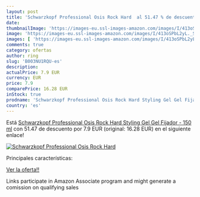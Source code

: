 ```yaml
---
layout: post
title: 'Schwarzkopf Professional Osis Rock Hard  al 51.47 % de descuento'
date: 
thumbnailImage: 'https://images-eu.ssl-images-amazon.com/images/I/413oSPbL2yL._SL200_.jpg'
image: 'https://images-eu.ssl-images-amazon.com/images/I/413oSPbL2yL._SL200_.jpg'
images: [ 'https://images-eu.ssl-images-amazon.com/images/I/413oSPbL2yL._SL200_.jpg' ]
comments: true
category: ofertas
author: ring
slug: 'B003NU1RQU-es'
description:
actualPrice: 7.9 EUR
currency: EUR
price: 7.9
comparePrice: 16.28 EUR
inStock: true
prodname: 'Schwarzkopf Professional Osis Rock Hard Styling Gel Gel Fijador - 150 ml'
country: 'es'
---
```


Está [Schwarzkopf Professional Osis Rock Hard Styling Gel Gel Fijador - 150 ml](https://www.amazon.es/dp/B003NU1RQU/?tag=tolees-21) con 51.47 de descuento por 7.9 EUR (original: 16.28 EUR) en el siguiente enlace!

[![Schwarzkopf Professional Osis Rock Hard ](https://images-eu.ssl-images-amazon.com/images/I/413oSPbL2yL._SL200_.jpg)](https://www.amazon.es/dp/B003NU1RQU/?tag=tolees-21)

Principales características:


[Ver la oferta!!](https://www.amazon.es/dp/B003NU1RQU/?tag=tolees-21)

Links participate in Amazon Associate program and might generate a comission on qualifying sales


